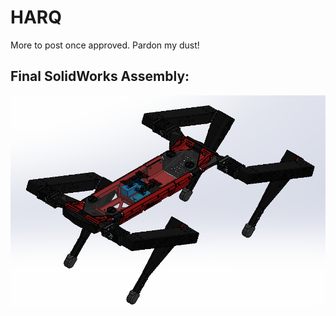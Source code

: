 # HARQ

More to post once approved. Pardon my dust!

## Final SolidWorks Assembly:
![HARQ_2024](/HARQ_2024_Photo.PNG)


